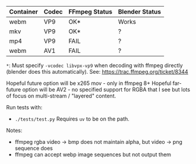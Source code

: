 | Container     | Codec         | FFmpeg Status | Blender Status |
| ------------- | ------------- | ------------- | -------------- |
| webm          | VP9           | OK*           | Works          |
| mkv           | VP9           | OK*           | ?              |
| mp4           | VP9           | FAIL          | ?              |
| webm          | AV1           | FAIL          | ?              |


`*`: Must specify `-vcodec libvpx-vp9` when decoding with ffmpeg directly (blender does this automatically). See: https://trac.ffmpeg.org/ticket/8344


Hopeful future option will be x265 mov - only in ffmpeg 8+
Hopeful far-future option will be AV2 - no specified support for RGBA that I see but lots of focus on multi-stream / "layered" content.


Run tests with:
* `./tests/test.py`
Requires `uv` to be on the path.


Notes:
* ffmpeg rgba video -> bmp does not maintain alpha, but video -> png sequence does
* ffmpeg can accept webp image sequences but not output them 
